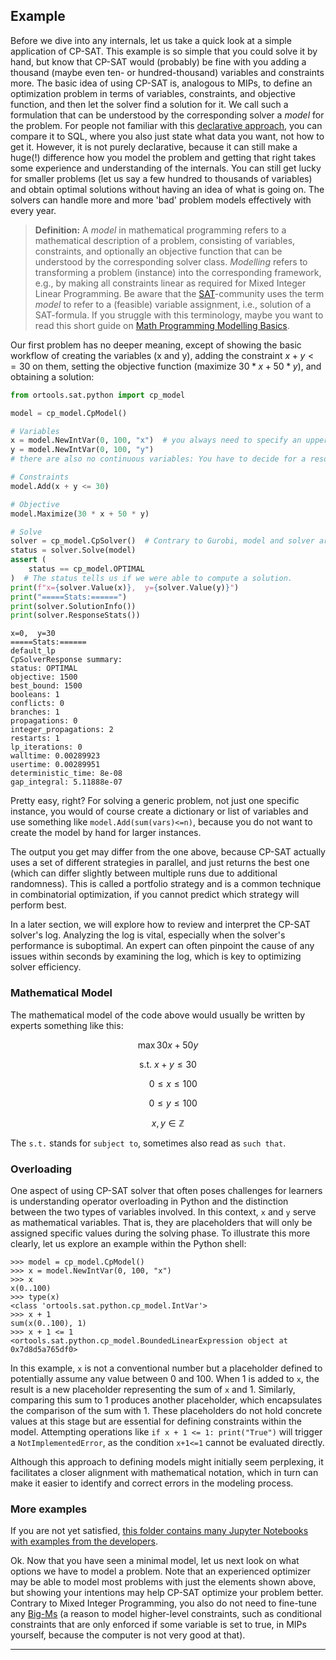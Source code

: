 <!-- EDIT THIS PART VIA 02_example.md -->

<a name="02-example"></a>

## Example

Before we dive into any internals, let us take a quick look at a simple
application of CP-SAT. This example is so simple that you could solve it by
hand, but know that CP-SAT would (probably) be fine with you adding a thousand
(maybe even ten- or hundred-thousand) variables and constraints more. The basic
idea of using CP-SAT is, analogous to MIPs, to define an optimization problem in
terms of variables, constraints, and objective function, and then let the solver
find a solution for it. We call such a formulation that can be understood by the
corresponding solver a _model_ for the problem. For people not familiar with
this
[declarative approach](https://programiz.pro/resources/imperative-vs-declarative-programming/),
you can compare it to SQL, where you also just state what data you want, not how
to get it. However, it is not purely declarative, because it can still make a
huge(!) difference how you model the problem and getting that right takes some
experience and understanding of the internals. You can still get lucky for
smaller problems (let us say a few hundred to thousands of variables) and obtain
optimal solutions without having an idea of what is going on. The solvers can
handle more and more 'bad' problem models effectively with every year.

> **Definition:** A _model_ in mathematical programming refers to a mathematical
> description of a problem, consisting of variables, constraints, and optionally
> an objective function that can be understood by the corresponding solver
> class. _Modelling_ refers to transforming a problem (instance) into the
> corresponding framework, e.g., by making all constraints linear as required
> for Mixed Integer Linear Programming. Be aware that the
> [SAT](https://en.wikipedia.org/wiki/SAT_solver)-community uses the term
> _model_ to refer to a (feasible) variable assignment, i.e., solution of a
> SAT-formula. If you struggle with this terminology, maybe you want to read
> this short guide on
> [Math Programming Modelling Basics](https://www.gurobi.com/resources/math-programming-modeling-basics/).

Our first problem has no deeper meaning, except of showing the basic workflow of
creating the variables (x and y), adding the constraint $x+y<=30$ on them,
setting the objective function (maximize $30*x + 50*y$), and obtaining a
solution:

```python
from ortools.sat.python import cp_model

model = cp_model.CpModel()

# Variables
x = model.NewIntVar(0, 100, "x")  # you always need to specify an upper bound.
y = model.NewIntVar(0, 100, "y")
# there are also no continuous variables: You have to decide for a resolution and then work on integers.

# Constraints
model.Add(x + y <= 30)

# Objective
model.Maximize(30 * x + 50 * y)

# Solve
solver = cp_model.CpSolver()  # Contrary to Gurobi, model and solver are separated.
status = solver.Solve(model)
assert (
    status == cp_model.OPTIMAL
)  # The status tells us if we were able to compute a solution.
print(f"x={solver.Value(x)},  y={solver.Value(y)}")
print("=====Stats:======")
print(solver.SolutionInfo())
print(solver.ResponseStats())
```

    x=0,  y=30
    =====Stats:======
    default_lp
    CpSolverResponse summary:
    status: OPTIMAL
    objective: 1500
    best_bound: 1500
    booleans: 1
    conflicts: 0
    branches: 1
    propagations: 0
    integer_propagations: 2
    restarts: 1
    lp_iterations: 0
    walltime: 0.00289923
    usertime: 0.00289951
    deterministic_time: 8e-08
    gap_integral: 5.11888e-07

Pretty easy, right? For solving a generic problem, not just one specific
instance, you would of course create a dictionary or list of variables and use
something like `model.Add(sum(vars)<=n)`, because you do not want to create the
model by hand for larger instances.

The output you get may differ from the one above, because CP-SAT actually uses a
set of different strategies in parallel, and just returns the best one (which
can differ slightly between multiple runs due to additional randomness). This is
called a portfolio strategy and is a common technique in combinatorial
optimization, if you cannot predict which strategy will perform best.

In a later section, we will explore how to review and interpret the CP-SAT
solver's log. Analyzing the log is vital, especially when the solver's
performance is suboptimal. An expert can often pinpoint the cause of any issues
within seconds by examining the log, which is key to optimizing solver
efficiency.

### Mathematical Model

The mathematical model of the code above would usually be written by experts
something like this:

```math
\max 30x + 50y
```

```math
\text{s.t. } x+y \leq 30
```

```math
\quad 0\leq x \leq 100
```

```math
\quad 0\leq y \leq 100
```

```math
x,y \in \mathbb{Z}
```

The `s.t.` stands for `subject to`, sometimes also read as `such that`.

### Overloading

One aspect of using CP-SAT solver that often poses challenges for learners is
understanding operator overloading in Python and the distinction between the two
types of variables involved. In this context, `x` and `y` serve as mathematical
variables. That is, they are placeholders that will only be assigned specific
values during the solving phase. To illustrate this more clearly, let us explore
an example within the Python shell:

```pycon
>>> model = cp_model.CpModel()
>>> x = model.NewIntVar(0, 100, "x")
>>> x
x(0..100)
>>> type(x)
<class 'ortools.sat.python.cp_model.IntVar'>
>>> x + 1
sum(x(0..100), 1)
>>> x + 1 <= 1
<ortools.sat.python.cp_model.BoundedLinearExpression object at 0x7d8d5a765df0>
```

In this example, `x` is not a conventional number but a placeholder defined to
potentially assume any value between 0 and 100. When 1 is added to `x`, the
result is a new placeholder representing the sum of `x` and 1. Similarly,
comparing this sum to 1 produces another placeholder, which encapsulates the
comparison of the sum with 1. These placeholders do not hold concrete values at
this stage but are essential for defining constraints within the model.
Attempting operations like `if x + 1 <= 1: print("True")` will trigger a
`NotImplementedError`, as the condition `x+1<=1` cannot be evaluated directly.

Although this approach to defining models might initially seem perplexing, it
facilitates a closer alignment with mathematical notation, which in turn can
make it easier to identify and correct errors in the modeling process.

### More examples

If you are not yet satisfied,
[this folder contains many Jupyter Notebooks with examples from the developers](https://github.com/google/or-tools/tree/stable/examples/notebook/sat).

Ok. Now that you have seen a minimal model, let us next look on what options we
have to model a problem. Note that an experienced optimizer may be able to model
most problems with just the elements shown above, but showing your intentions
may help CP-SAT optimize your problem better. Contrary to Mixed Integer
Programming, you also do not need to fine-tune any
[Big-Ms](https://en.wikipedia.org/wiki/Big_M_method) (a reason to model
higher-level constraints, such as conditional constraints that are only enforced
if some variable is set to true, in MIPs yourself, because the computer is not
very good at that).

---
